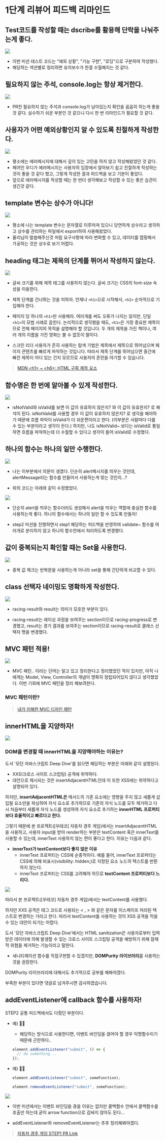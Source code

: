 # 1단계 리뷰어 피드백 리마인드

## Test코드를 작성할 때는 dscribe를 활용해 단락을 나눠주는게 좋다.

<img src='./images/describe사용.png' />

- 이번 미션 테스트 코드는 "예외 상황", "기능 구현", "로딩"으로 구분하여 작성했다.
- 해당하는 섹션별로 정리하면 유지보수가 한결 수월해지는 것 같다.

## 필요하지 않는 주석, console.log는 항상 제거한다.

<img src="./images/annotation제거.png" />

- PR전 필요하지 않는 주석과 console.log가 남아있는지 확인을 꼼꼼히 하는게 좋을 것 같다. 실수하기 쉬운 부분인 것 같으니 다시 한 번 리마인드가 필요할 것 같다.

## 사용자가 어떤 예외상황인지 알 수 있도록 친절하게 작성한다.

<img src="./images/error메시지.png" />

- 평소에는 에러메시지에 대해서 깊이 있는 고민을 하지 않고 작성해왔었던 것 같다.
- 페어인 우디가 에러메시지는 사용자의 입장에서 알아보기 쉽고 친절하게 작성하는것이 좋을 것 같다 했고, 그렇게 작성한 결과 피드백을 보고 기분이 좋았다.
- 앞으로 에러메시지를 작성할 때는 한 번더 생각해보고 작성할 수 있는 좋은 습관이 생긴것 같다.

## template 변수는 상수가 아니다!

<img src='./images/template변수.png' />

- 평소에 나는 template 변수는 문자열로 이루어져 있으니 당연하게 상수라고 생각하고 상수를 관리하는 파일에서 export하여 사용해왔었다.
- 율리님이 말씀해주신것 처럼 요구사항에 따라 변화할 수 있고, 데이터를 맵핑해서 가공하는 것은 상수로 보기 어렵다.

## heading 태그는 제목의 단계를 뛰어서 작성하지 않는다.

<img src="./images/heading태그.png" />

- 글씨 크기를 위해 제목 태그를 사용하지 않는다. 글씨 크기는 CSS의 font-size 속성을 이용한다.

- 제목 단계를 건너뛰는 것을 피하자. 언제나 `<h1>`으로 시작해서, `<h2>` 순차적으로 기입해야 한다.

- 페이지 당 하나의 `<h1>`만 사용해라. 여러개를 써도 오류가 나지는 않지만, 단일 `<h1>`이 모범 사례로 꼽힌다. 논리적으로 생각했을 때도, `<h1>`은 가장 중요한 제목이므로 전체 페이지의 목적을 설명해야 할 것입니다. 두 개의 제목을 가진 책이나, 여러 개의 이름을 가진 영화는 볼 수 없듯이 말이다.

- 스크린 리더 사용자가 흔히 사용하는 탐색 기법은 제목에서 제목으로 뛰어넘으며 페이지 콘텐츠를 빠르게 파악하는 것입니다. 따라서 제목 단계를 뛰어넘으면 중간에 빠진 제목이 어디 있는 건지 모르므로 사용자의 혼란을 야기할 수 있습니다.

> [MDN \<h1\> ~ \<h6\>: HTML 구획 제목 요소](https://developer.mozilla.org/ko/docs/Web/HTML/Element/Heading_Elements)

## 함수명은 한 번에 알아볼 수 있게 작성한다.

<img src="./images/function네이밍.png" />

- isNotValid와 isValid를 보면 이 값이 유효하지 않은지? 와 이 값이 유효한지? 로 해석이 된다. isNotValid를 사용할 경우 이 값이 유효하지 않은지? 로 생각을 해야하기 때문에 흐름 파악이 isValid가 더 쉬운편이라고 한다. (이부분은 사람마다 다를 수 있는 부분이라고 생각이 든다.) 하지만, 나도 isNotValid~ 보다는 isValid로 통일하면 흐름을 파악하는데 더 수월할 수 있다고 생각이 들어 isValid로 수정했다.

## 하나의 함수는 하나의 일만 수행한다.

<img src="./images/하나의함수는하나의일만한다.png" />

- 나는 이부분에서 의문이 생겼다. 단순히 alert메시지를 띄우는 것인데, alertMessage라는 함수를 만들어서 사용하는게 맞는 것인지...?

- 위의 코드는 아래와 같이 수정했었다.

<img src="./images/alertMessage함수생성.png" />

- 단순히 alert을 띄우는 함수더라도 생성해서 alert을 띄우는 역할에 충실한 함수를 사용하는게 좋다. 하나의 함수에서는 하나의 일만 할 수 있도록 만들자!

- step2 미션을 진행하면서 step1 해당하는 피드백을 반영하여 validate~ 함수를 여러개로 분리하지 않고 하나의 함수안에서 처리하도록 변경했다.

## 값이 중복되는지 확인할 때는 Set을 사용한다.

<img src="./images/set사용.png" />

- 중복 값 체크는 반복문을 사용하는게 아니라 set을 통해 간단하게 비교할 수 있다.

## class 선택자 네이밍도 명확하게 작성한다.

<img src="./images/class네이밍.png" />

- racing-result와 result는 의미가 모호한 부분이 있다.

- racing-result는 레이싱 과정을 보여주는 section이므로 racing-progress로 변경했고, result는 경기 결과를 보여주는 section이므로 racing-result로 클래스 선택자 명을 변경했다.

## MVC 패턴 적용!

<img src="./images/mvc패턴적용.png" />

- MVC 패턴.. 이라는 단어는 알고 있고 정리한다고 정리했었던 적이 있지만, 아직 나에게는 Model, View, Controller의 개념이 명확히 정립되어있지 않다고 생각했었다. 이번 기회에 MVC 패턴을 정리 해보려한다.

### MVC 패턴이란?

> [내가 이해한 MVC 디자인 패턴](https://kkojae.tistory.com/5)

## innerHTML을 지양하자!

<img src="./images/innerHTML지양.png" />

### DOM을 변경할 때 innerHTML을 지양해야하는 이유는?

<!-- 코드 이미지 삽입 필요 -->

도서 '모던 자바스크립트 Deep Dive'를 읽으면 해당하는 부분은 아래와 같이 설명된다.

- XXS(크로스 사이트 스크립팅) 공격에 취약하다.
- 대안으로 제시되는 것은 insertAdjacentHTML인데 이 또한 XSS에는 취약하다고 설명되어 있다.

하지만, **insertAdjacentHTML은** 메서드의 기존 요소에는 영향을 주지 않고 새롭게 삽입될 요소만을 파싱하여 자식 요소로 추가하므로 기존의 자식 노드를 모두 제거하고 다시 처음부터 새롭게 자식 노드를 생성하여 자식 요소로 추가하는 **innerHTML 프로퍼티 보다 효율적이고 빠르다고 한다.**

그렇기 때문에 본 프로젝트([우테코] 자동차 경주 게임)에서는 insertAdjacentHTML을 사용하고, 사용자 input을 받아 render하는 부분은 textContent 혹은 innerText를 사용할 수 있는데, innerText 사용하지 않는 편이 좋다고 한다. 이유는 다음과 같다.

- **innerText가 textContent보다 좋지 않은 이유**
  - innerText 프로퍼티는 CSS에 순종적이다. 예를 들어, innerText 프로퍼티는 CSS에 의해 비표시(visibility: hidden;)로 지정된 요소 노드의 텍스트를 반환하지 않는다.
  - innerText 프로퍼티는 CSS를 고려해야 하므로 **textContent 프로퍼티보다 느리다.**

<img src="./images/insertAdjacentHTML_textContent사용.png" />

따라서 본 프로젝트([우테코] 자동차 경주 게임)에서는 textContent를 사용했다.

하지만 XXS 공격은 태그 코드로 사용되는 \< , \> 와 같은 문자를 이스케이프 처리된 텍스트로 변경하는 거라고 한다. 따라서 textContent를 사용하는 것이 XSS 공격을 막을 수 있는 대안이 되기는 어렵다.

도서 '모던 자바스크립트 Deep Dive'에서는 HTML sanitization은 사용자로부터 입력받은 데이터에 의해 발생할 수 있는 크로스 사이트 스크립팅 공격을 예방하기 위해 잠재적 위험을 제거하는 기능이라고 말한다.

- 새니티제이션 함수를 직접구현할 수 있겠지만, **DOMPurity 라이브러리**를 사용하는 것을 권장한다.

DOMPurity 라이브러리에 대해서도 추가적으로 공부를 해봐야겠다.

부족한 부분이 있다면 댓글로 남겨주시면 감사하겠습니다.

## addEventListener에 callback 함수를 사용하자!

STEP2 공통 피드백에서도 다뤘던 부분이다.

- 예) 👎🏼

  - 해당하는 방식으로 사용한다면, 이벤트 바인딩을 끊어야 할 경우 익명함수이기 때문에 곤란하다..

  ```javascript
  element.addEventListener("submit", () => {
    // do something...
  });
  ```

- 예) 👍🏼

  ```javascript
  element.addEventListener("submit", someFunction);

  element.removeEventListener("submit", someFunction);
  ```

<img src="./images/bindEventListener콜백함수.png" />

- 이번 미션에서는 이벤트 바인딩을 끊을 이유는 없지만 콜백함수 안에서 콜백함수를 호출만 하는데 굳이 arrow function으로 감싸지 않아도 된다...

- addEventListener와 removeEventListener는 추후 정리해봐야겠다.

> [자동차 경주 게임 STEP1 PR Link](https://github.com/woowacourse/javascript-racingcar/pull/92)
